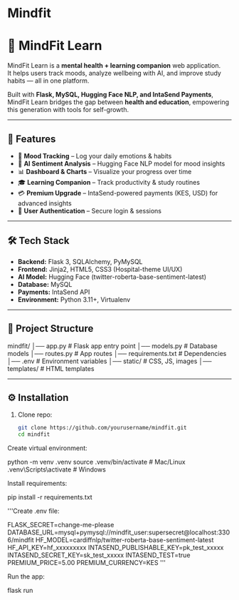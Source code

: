 # Mindfit
# 🌱 MindFit Learn

MindFit Learn is a **mental health + learning companion** web application.  
It helps users track moods, analyze wellbeing with AI, and improve study habits — all in one platform.  

Built with **Flask, MySQL, Hugging Face NLP, and IntaSend Payments**, MindFit Learn bridges the gap between **health and education**, empowering this generation with tools for self-growth.  

---

## 🚀 Features

- 🧠 **Mood Tracking** – Log your daily emotions & habits  
- 🤖 **AI Sentiment Analysis** – Hugging Face NLP model for mood insights  
- 📊 **Dashboard & Charts** – Visualize your progress over time  
- 🎓 **Learning Companion** – Track productivity & study routines  
- 💳 **Premium Upgrade** – IntaSend-powered payments (KES, USD) for advanced insights  
- 🔐 **User Authentication** – Secure login & sessions  

---

## 🛠️ Tech Stack

- **Backend:** Flask 3, SQLAlchemy, PyMySQL  
- **Frontend:** Jinja2, HTML5, CSS3 (Hospital-theme UI/UX)  
- **AI Model:** Hugging Face (twitter-roberta-base-sentiment-latest)  
- **Database:** MySQL  
- **Payments:** IntaSend API  
- **Environment:** Python 3.11+, Virtualenv  

---

## 📂 Project Structure


mindfit/
│── app.py # Flask app entry point
│── models.py # Database models
│── routes.py # App routes
│── requirements.txt # Dependencies
│── .env # Environment variables
│── static/ # CSS, JS, images
│── templates/ # HTML templates


---

## ⚙️ Installation

1. Clone repo:
   ```bash
   git clone https://github.com/yourusername/mindfit.git
   cd mindfit


Create virtual environment:

python -m venv .venv
source .venv/bin/activate   # Mac/Linux
.venv\Scripts\activate      # Windows


Install requirements:

pip install -r requirements.txt


'''Create .env file:

FLASK_SECRET=change-me-please
DATABASE_URL=mysql+pymysql://mindfit_user:supersecret@localhost:3306/mindfit
HF_MODEL=cardiffnlp/twitter-roberta-base-sentiment-latest
HF_API_KEY=hf_xxxxxxxxx
INTASEND_PUBLISHABLE_KEY=pk_test_xxxxx
INTASEND_SECRET_KEY=sk_test_xxxxx
INTASEND_TEST=true
PREMIUM_PRICE=5.00
PREMIUM_CURRENCY=KES
'''

Run the app:

flask run
